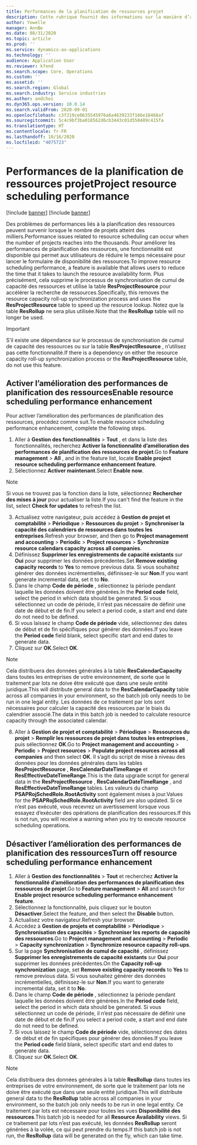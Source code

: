 ```yaml
---
title: Performances de la planification de ressources projet
description: Cette rubrique fournit des informations sur la manière d’améliorer les performances de la planification des ressources pour un grand nombre de projets.
author: Yowelle
manager: AnnBe
ms.date: 08/31/2020
ms.topic: article
ms.prod: ''
ms.service: dynamics-ax-applications
ms.technology: ''
audience: Application User
ms.reviewer: kfend
ms.search.scope: Core, Operations
ms.custom: ''
ms.assetid: ''
ms.search.region: Global
ms.search.industry: Service industries
ms.author: andchoi
ms.dyn365.ops.version: 10.0.14
ms.search.validFrom: 2020-09-01
ms.openlocfilehash: c3f219ce0635545976a6a4639233f166e18468af
ms.sourcegitcommit: 5c4c9bf3ba018562d6cb3443c01d550489c415fa
ms.translationtype: HT
ms.contentlocale: fr-FR
ms.lasthandoff: 10/16/2020
ms.locfileid: "4075723"
---
```

# <a name="project-resource-scheduling-performance"></a><span data-ttu-id="b2485-103">Performances de la planification de ressources projet</span><span class="sxs-lookup"><span data-stu-id="b2485-103">Project resource scheduling performance</span></span>

[!include [banner](../includes/banner.md)]
[!include [banner](../includes/preview-banner.md)]


<span data-ttu-id="b2485-104">Des problèmes de performances liés à la planification des ressources peuvent survenir lorsque le nombre de projets atteint des milliers.</span><span class="sxs-lookup"><span data-stu-id="b2485-104">Performance issues related to resource scheduling can occur when the number of projects reaches into the thousands.</span></span> <span data-ttu-id="b2485-105">Pour améliorer les performances de planification des ressources, une fonctionnalité est disponible qui permet aux utilisateurs de réduire le temps nécessaire pour lancer le formulaire de disponibilité des ressources.</span><span class="sxs-lookup"><span data-stu-id="b2485-105">To improve resource scheduling performance, a feature is available that allows users to reduce the time that it takes to launch the resource availability form.</span></span> <span data-ttu-id="b2485-106">Plus précisément, cela supprime le processus de synchronisation de cumul de capacité des ressources et utilise la table **ResProjectResource** pour accélérer la recherche de ressources.</span><span class="sxs-lookup"><span data-stu-id="b2485-106">Specifically, this removes the resource capacity roll-up synchronization process and uses the **ResProjectResource** table to speed up the resource lookup.</span></span> <span data-ttu-id="b2485-107">Notez que la table **ResRollup** ne sera plus utilisée.</span><span class="sxs-lookup"><span data-stu-id="b2485-107">Note that the **ResRollup** table will no longer be used.</span></span>

> [!IMPORTANT]
> <span data-ttu-id="b2485-108">S’il existe une dépendance sur le processus de synchronisation de cumul de capacité des ressources ou sur la table **ResProjectResource** , n’utilisez pas cette fonctionnalité.</span><span class="sxs-lookup"><span data-stu-id="b2485-108">If there is a dependency on either the resource capacity roll-up synchronization process or the **ResProjectResource** table, do not use this feature.</span></span>

## <a name="enable-resource-scheduling-performance-enhancement"></a><span data-ttu-id="b2485-109">Activer l’amélioration des performances de planification des ressources</span><span class="sxs-lookup"><span data-stu-id="b2485-109">Enable resource scheduling performance enhancement</span></span>
<span data-ttu-id="b2485-110">Pour activer l’amélioration des performances de planification des ressources, procédez comme suit.</span><span class="sxs-lookup"><span data-stu-id="b2485-110">To enable resource scheduling performance enhancement, complete the following steps.</span></span>

1. <span data-ttu-id="b2485-111">Aller à **Gestion des fonctionnalités** > **Tout** , et dans la liste des fonctionnalités, recherchez **Activer la fonctionnalité d’amélioration des performances de planification des ressources de projet**.</span><span class="sxs-lookup"><span data-stu-id="b2485-111">Go to **Feature management** > **All** , and in the feature list, locate **Enable project resource scheduling performance enhancement feature**.</span></span>
2. <span data-ttu-id="b2485-112">Sélectionnez **Activer maintenant**.</span><span class="sxs-lookup"><span data-stu-id="b2485-112">Select **Enable now**.</span></span>

> [!NOTE]
> <span data-ttu-id="b2485-113">Si vous ne trouvez pas la fonction dans la liste, sélectionnez **Rechercher des mises à jour** pour actualiser la liste.</span><span class="sxs-lookup"><span data-stu-id="b2485-113">If you can't find the feature in the list, select **Check for updates** to refresh the list.</span></span>

3. <span data-ttu-id="b2485-114">Actualisez votre navigateur, puis accédez à **Gestion de projet et comptabilité** > **Périodique** > **Ressources du projet** > **Synchroniser la capacité des calendriers de ressources dans toutes les entreprises**.</span><span class="sxs-lookup"><span data-stu-id="b2485-114">Refresh your browser, and then go to **Project management and accounting** > **Periodic** > **Project resources** > **Synchronize resource calendars capacity across all companies**.</span></span>
4. <span data-ttu-id="b2485-115">Définissez **Supprimer les enregistrements de capacité existants** sur **Oui** pour supprimer les données précédentes.</span><span class="sxs-lookup"><span data-stu-id="b2485-115">Set **Remove existing capacity records** to **Yes** to remove previous data.</span></span> <span data-ttu-id="b2485-116">Si vous souhaitez générer des données incrémentielles, définissez-le sur **Non**.</span><span class="sxs-lookup"><span data-stu-id="b2485-116">If you want generate incremental data, set it to **No**.</span></span>
5. <span data-ttu-id="b2485-117">Dans le champ **Code de période** , sélectionnez la période pendant laquelle les données doivent être générées.</span><span class="sxs-lookup"><span data-stu-id="b2485-117">In the **Period code** field, select the period in which data should be generated.</span></span> <span data-ttu-id="b2485-118">Si vous sélectionnez un code de période, il n’est pas nécessaire de définir une date de début et de fin.</span><span class="sxs-lookup"><span data-stu-id="b2485-118">If you select a period code, a start and end date do not need to be defined.</span></span>
6. <span data-ttu-id="b2485-119">Si vous laissez le champ **Code de période** vide, sélectionnez des dates de début et de fin spécifiques pour générer des données.</span><span class="sxs-lookup"><span data-stu-id="b2485-119">If you leave the **Period code** field blank, select specific start and end dates to generate data.</span></span>
7. <span data-ttu-id="b2485-120">Cliquez sur **OK**.</span><span class="sxs-lookup"><span data-stu-id="b2485-120">Select **OK**.</span></span>

 > [!NOTE]
 > <span data-ttu-id="b2485-121">Cela distribuera des données générales à la table **ResCalendarCapacity** dans toutes les entreprises de votre environnement, de sorte que le traitement par lots ne doive être exécuté que dans une seule entité juridique.</span><span class="sxs-lookup"><span data-stu-id="b2485-121">This will distribute general data to the **ResCalendarCapacity** table across all companies in your environment, so the batch job only needs to be run in one legal entity.</span></span> <span data-ttu-id="b2485-122">Les données de ce traitement par lots sont nécessaires pour calculer la capacité des ressources par le biais du calendrier associé.</span><span class="sxs-lookup"><span data-stu-id="b2485-122">The data in this batch job is needed to calculate resource capacity through the associated calendar.</span></span>

8. <span data-ttu-id="b2485-123">Aller à **Gestion de projet et comptabilité** > **Périodique** > **Ressources du projet** > **Remplir les ressources de projet dans toutes les entreprises** , puis sélectionnez **OK**.</span><span class="sxs-lookup"><span data-stu-id="b2485-123">Go to **Project management and accounting** > **Periodic** > **Project resources** > **Populate project resources across all companies** and then select **OK**.</span></span> <span data-ttu-id="b2485-124">Il s’agit du script de mise à niveau des données pour les données générales dans les tables **ResProjectResource** , **ResCalendarDateTimeRange** et **ResEffectiveDateTimeRange**.</span><span class="sxs-lookup"><span data-stu-id="b2485-124">This is the data upgrade script for general data in the **ResProjectResource** , **ResCalendarDateTimeRange** , and **ResEffectiveDateTimeRange** tables.</span></span> <span data-ttu-id="b2485-125">Les valeurs du champ **PSAPRojSchedRole.RootActivity** sont également mises à jour.</span><span class="sxs-lookup"><span data-stu-id="b2485-125">Values for the **PSAPRojSchedRole.RootActivity** field are also updated.</span></span> <span data-ttu-id="b2485-126">Si ce n’est pas exécuté, vous recevrez un avertissement lorsque vous essayez d’exécuter des opérations de planification des ressources.</span><span class="sxs-lookup"><span data-stu-id="b2485-126">If this is not run, you will receive a warning when you try to execute resource scheduling operations.</span></span>
 
## <a name="turn-off-resource-scheduling-performance-enhancement"></a><span data-ttu-id="b2485-127">Désactiver l’amélioration des performances de planification des ressources</span><span class="sxs-lookup"><span data-stu-id="b2485-127">Turn off resource scheduling performance enhancement</span></span>

1. <span data-ttu-id="b2485-128">Aller à **Gestion des fonctionnalités** > **Tout** et recherchez **Activer la fonctionnalité d’amélioration des performances de planification des ressources de projet**.</span><span class="sxs-lookup"><span data-stu-id="b2485-128">Go to **Feature management** > **All**  and search for **Enable project resource scheduling performance enhancement feature**.</span></span>
2. <span data-ttu-id="b2485-129">Sélectionnez la fonctionnalité, puis cliquez sur le bouton **Désactiver**.</span><span class="sxs-lookup"><span data-stu-id="b2485-129">Select the feature, and then select the **Disable** button.</span></span>
3. <span data-ttu-id="b2485-130">Actualisez votre navigateur.</span><span class="sxs-lookup"><span data-stu-id="b2485-130">Refresh your browser.</span></span>
4. <span data-ttu-id="b2485-131">Accédez à **Gestion de projets et comptabilité** > **Périodique** > **Synchronisation des capacités** > **Synchroniser les reports de capacité des ressources**.</span><span class="sxs-lookup"><span data-stu-id="b2485-131">Go to **Project management and accounting** > **Periodic** > **Capacity synchronization** > **Synchronize resource capacity roll-ups**.</span></span>
5. <span data-ttu-id="b2485-132">Sur la page **Synchronisation de cumul de capacité** , définissez **Supprimer les enregistrements de capacité existants** sur **Oui** pour supprimer les données précédentes.</span><span class="sxs-lookup"><span data-stu-id="b2485-132">On the **Capacity roll-up synchronization** page, set **Remove existing capacity records** to **Yes** to remove previous data.</span></span> <span data-ttu-id="b2485-133">Si vous souhaitez générer des données incrémentielles, définissez-le sur **Non**.</span><span class="sxs-lookup"><span data-stu-id="b2485-133">If you want to generate incremental data, set it to **No**.</span></span>
6. <span data-ttu-id="b2485-134">Dans le champ **Code de période** , sélectionnez la période pendant laquelle les données doivent être générées.</span><span class="sxs-lookup"><span data-stu-id="b2485-134">In the **Period code** field, select the period in which data should be generated.</span></span> <span data-ttu-id="b2485-135">Si vous sélectionnez un code de période, il n’est pas nécessaire de définir une date de début et de fin.</span><span class="sxs-lookup"><span data-stu-id="b2485-135">If you select a period code, a start and end date do not need to be defined.</span></span>
7. <span data-ttu-id="b2485-136">Si vous laissez le champ **Code de période** vide, sélectionnez des dates de début et de fin spécifiques pour générer des données.</span><span class="sxs-lookup"><span data-stu-id="b2485-136">If you leave the **Period code** field blank, select specific start and end dates to generate data.</span></span>
8. <span data-ttu-id="b2485-137">Cliquez sur **OK**.</span><span class="sxs-lookup"><span data-stu-id="b2485-137">Select **OK**.</span></span>

> [!NOTE]
> <span data-ttu-id="b2485-138">Cela distribuera des données générales à la table **ResRollup** dans toutes les entreprises de votre environnement, de sorte que le traitement par lots ne doive être exécuté que dans une seule entité juridique.</span><span class="sxs-lookup"><span data-stu-id="b2485-138">This will distribute general data to the **ResRollup** table across all companies in your environment, so the batch job only needs to be run in one legal entity.</span></span> <span data-ttu-id="b2485-139">Ce traitement par lots est nécessaire pour toutes les vues **Disponibilité des ressources**.</span><span class="sxs-lookup"><span data-stu-id="b2485-139">This batch job is needed for all **Resource Availability** views.</span></span> <span data-ttu-id="b2485-140">Si ce traitement par lots n’est pas exécuté, les données **ResRollup** seront générées à la volée, ce qui peut prendre du temps.</span><span class="sxs-lookup"><span data-stu-id="b2485-140">If this batch job is not run, the **ResRollup** data will be generated on the fly, which can take time.</span></span>
